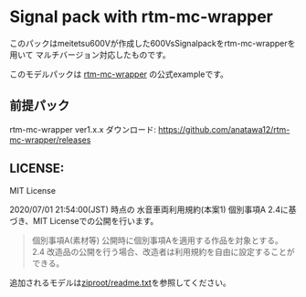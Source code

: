 # Signal pack with rtm-mc-wrapper

このパックはmeitetsu600Vが作成した600VsSignalpackをrtm-mc-wrapperを用いて
マルチバージョン対応したものです。

このモデルパックは [rtm-mc-wrapper](https://github.com/anatawa12/rtm-mc-wrapper) の公式exampleです。

## 前提パック
rtm-mc-wrapper ver1.x.x
ダウンロード: https://github.com/anatawa12/rtm-mc-wrapper/releases

## LICENSE:

MIT License

2020/07/01 21:54:00(JST) 時点の 水音車両利用規約(本案1) 個別事項A 2.4に基づき、MIT Licenseでの公開を行います。

> 個別事項A(素材等)
> 公開時に個別事項Aを適用する作品を対象とする。
> 2.4 改造品の公開を行う場合、改造者は利用規約を自由に設定することができる。

追加されるモデルは[ziproot/readme.txt](ziproot/readme.txt)を参照してください。
